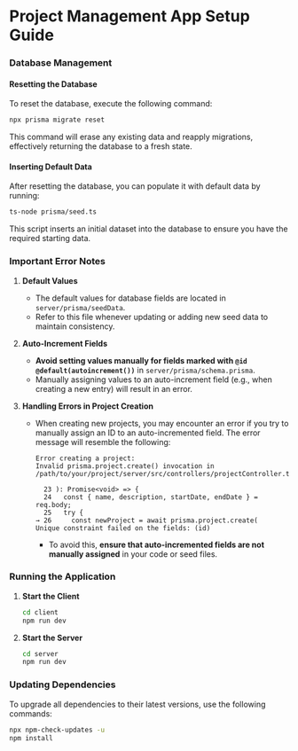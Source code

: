 # Project Management App Setup Guide

### Database Management

#### Resetting the Database

To reset the database, execute the following command:

```bash
npx prisma migrate reset
```

This command will erase any existing data and reapply migrations, effectively returning the database to a fresh state.

#### Inserting Default Data

After resetting the database, you can populate it with default data by running:

```bash
ts-node prisma/seed.ts
```

This script inserts an initial dataset into the database to ensure you have the required starting data.

### Important Error Notes

1. **Default Values**
    - The default values for database fields are located in `server/prisma/seedData`.
    - Refer to this file whenever updating or adding new seed data to maintain consistency.

2. **Auto-Increment Fields**
    - **Avoid setting values manually for fields marked with `@id @default(autoincrement())`** in `server/prisma/schema.prisma`.
    - Manually assigning values to an auto-increment field (e.g., when creating a new entry) will result in an error.

3. **Handling Errors in Project Creation**
    - When creating new projects, you may encounter an error if you try to manually assign an ID to an auto-incremented field. The error message will resemble the following:

      ```
      Error creating a project: 
      Invalid prisma.project.create() invocation in
      /path/to/your/project/server/src/controllers/projectController.ts:26:45
      
        23 ): Promise<void> => {
        24   const { name, description, startDate, endDate } = req.body;
        25   try {
      → 26     const newProject = await prisma.project.create(
      Unique constraint failed on the fields: (id)
      ```

        - To avoid this, **ensure that auto-incremented fields are not manually assigned** in your code or seed files.

### Running the Application

1. **Start the Client**
   ```bash
   cd client
   npm run dev
   ```

2. **Start the Server**
   ```bash
   cd server
   npm run dev
   ```

### Updating Dependencies

To upgrade all dependencies to their latest versions, use the following commands:

```bash
npx npm-check-updates -u
npm install
```
